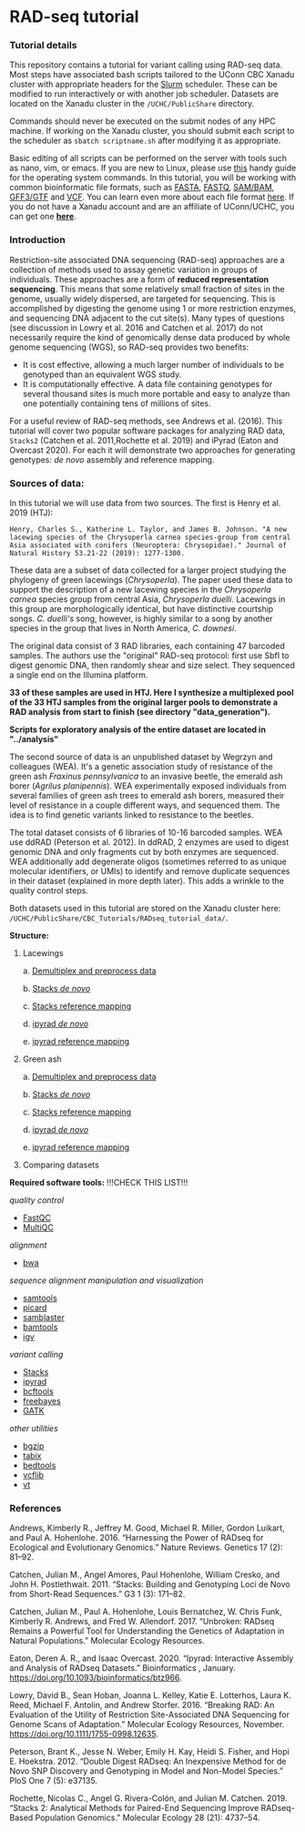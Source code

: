 # RAD-seq tutorial

### Tutorial details

This repository contains a tutorial for variant calling using RAD-seq data. Most steps have associated bash scripts tailored to the UConn CBC Xanadu cluster with appropriate headers for the [Slurm](https://slurm.schedmd.com/documentation.html) scheduler. These can be modified to run interactively or with another job scheduler. Datasets are located on the Xanadu cluster in the `/UCHC/PublicShare` directory. 

Commands should never be executed on the submit nodes of any HPC machine.  If working on the Xanadu cluster, you should submit each script to the scheduler as `sbatch scriptname.sh` after modifying it as appropriate.  

Basic editing of all scripts can be performed on the server with tools such as nano, vim, or emacs.  If you are new to Linux, please use [this](https://bioinformatics.uconn.edu/unix-basics) handy guide for the operating system commands.  In this tutorial, you will be working with common bioinformatic file formats, such as [FASTA](https://en.wikipedia.org/wiki/FASTA_format), [FASTQ](https://en.wikipedia.org/wiki/FASTQ_format), [SAM/BAM](https://en.wikipedia.org/wiki/SAM_(file_format)), [GFF3/GTF](https://en.wikipedia.org/wiki/General_feature_format) and [VCF](https://en.wikipedia.org/wiki/Variant_Call_Format). You can learn even more about each file format [here](https://bioinformatics.uconn.edu/resources-and-events/tutorials/file-formats-tutorial/). If you do not have a Xanadu account and are an affiliate of UConn/UCHC, you can get one **[here](https://bioinformatics.uconn.edu/contact-us/)**.   


### Introduction

Restriction-site associated DNA sequencing (RAD-seq) approaches are a collection of methods used to assay genetic variation in groups of individuals. These approaches are a form of **reduced representation sequencing**. This means that some relatively small fraction of sites in the genome, usually widely dispersed, are targeted for sequencing. This is accomplished by digesting the genome using 1 or more restriction enzymes, and sequencing DNA adjacent to the cut site(s). Many types of questions (see discussion in Lowry et al. 2016 and Catchen et al. 2017) do not necessarily require the kind of genomically dense data produced by whole genome sequencing (WGS), so RAD-seq provides two benefits: 

- It is cost effective, allowing a much larger number of individuals to be genotyped than an equivalent WGS study. 
- It is computationally effective. A data file containing genotypes for several thousand sites is much more portable and easy to analyze than one potentially containing tens of millions of sites. 

For a useful review of RAD-seq methods, see Andrews et al. (2016). This tutorial will cover two popular software packages for analyzing RAD data, `Stacks2` (Catchen et al. 2011,Rochette et al. 2019) and iPyrad (Eaton and Overcast 2020). For each it will demonstrate two approaches for generating genotypes: _de novo_ assembly and reference mapping. 


### Sources of data:

In this tutorial we will use data from two sources. The first is Henry et al. 2019 (HTJ):

    Henry, Charles S., Katherine L. Taylor, and James B. Johnson. "A new lacewing species of the Chrysoperla carnea species-group from central Asia associated with conifers (Neuroptera: Chrysopidae)." Journal of Natural History 53.21-22 (2019): 1277-1300.

These data are a subset of data collected for a larger project studying the phylogeny of green lacewings (_Chrysoperla_). The paper used these data to support the description of a new lacewing species in the _Chrysoperla carnea_ species group from central Asia, _Chrysoperla duelli_. Lacewings in this group are morphologically identical, but have distinctive courtship songs. _C. duelli's_ song, however, is highly similar to a song by another species in the group that lives in North America, _C. downesi_. 

The original data consist of 3 RAD libraries, each containing 47 barcoded samples. The authors use the "original" RAD-seq protocol: first use SbfI to digest genomic DNA, then randomly shear and size select. They sequenced a single end on the Illumina platform. 

**33 of these samples are used in HTJ. Here I synthesize a multiplexed pool of the 33 HTJ samples from the original larger pools to demonstrate a RAD analysis from start to finish (see directory "data_generation").**

**Scripts for exploratory analysis of the entire dataset are located in "../analysis"**

The second source of data is an unpublished dataset by Wegrzyn and colleagues (WEA). It's a genetic association study of resistance of the green ash _Fraxinus pennsylvanica_ to an invasive beetle, the emerald ash borer (_Agrilus planipennis_). WEA experimentally exposed individuals from several families of green ash trees to emerald ash borers, measured their level of resistance in a couple different ways, and sequenced them. The idea is to find genetic variants linked to resistance to the beetles. 

The total dataset consists of 6 libraries of 10-16 barcoded samples. WEA use ddRAD (Peterson et al. 2012). In ddRAD, 2 enzymes are used to digest genomic DNA and only fragments cut by both enzymes are sequenced. WEA additionally add degenerate oligos (sometimes referred to as unique molecular identifiers, or UMIs) to identify and remove duplicate sequences in their dataset (explained in more depth later). This adds a wrinkle to the quality control steps. 

Both datasets used in this tutorial are stored on the Xanadu cluster here: `/UCHC/PublicShare/CBC_Tutorials/RADseq_tutorial_data/`. 


__Structure:__

1. Lacewings
	
   a. [ Demultiplex and preprocess data ](/01a_Lacewings_preprocess.md)
	
   b. [ Stacks _de novo_ ](/02a_Lacewings_stacksdenovo.md)

   c. [ Stacks reference mapping ]()

   d. [ ipyrad _de novo_ ]()

   e. [ ipyrad reference mapping ]()

2. Green ash 

   a. [ Demultiplex and preprocess data ]()

   b. [ Stacks _de novo_ ]()

   c. [ Stacks reference mapping ]()

   d. [ ipyrad _de novo_ ]()

   e. [ ipyrad reference mapping ]()

3. Comparing datasets


__Required software tools:__ !!!CHECK THIS LIST!!!

_quality control_  
- [ FastQC ](https://www.bioinformatics.babraham.ac.uk/projects/fastqc/)
- [ MultiQC ](https://multiqc.info/)

_alignment_  
- [ bwa ](http://bio-bwa.sourceforge.net/)

_sequence alignment manipulation and visualization_ 
- [ samtools ](http://www.htslib.org/doc/samtools.html)
- [ picard ](https://broadinstitute.github.io/picard/)
- [ samblaster ](https://github.com/GregoryFaust/samblaster)
- [ bamtools ](https://github.com/pezmaster31/bamtools)  
- [ igv ](https://software.broadinstitute.org/software/igv/)

_variant calling_  
- [ Stacks ](http://catchenlab.life.illinois.edu/stacks/)
- [ ipyrad ](https://ipyrad.readthedocs.io/en/latest/)
- [ bcftools ](http://www.htslib.org/doc/bcftools.html)
- [ freebayes ](https://github.com/ekg/freebayes)
- [ GATK ](https://software.broadinstitute.org/gatk/)  

_other utilities_  
- [ bgzip ](http://www.htslib.org/doc/bgzip.html)
- [ tabix ](http://www.htslib.org/doc/tabix.html)
- [ bedtools ](https://bedtools.readthedocs.io/en/latest/)
- [ vcflib ](https://github.com/vcflib/vcflib)
- [ vt ](https://github.com/atks/vt)



### References

Andrews, Kimberly R., Jeffrey M. Good, Michael R. Miller, Gordon Luikart, and Paul A. Hohenlohe. 2016. “Harnessing the Power of RADseq for Ecological and Evolutionary Genomics.” Nature Reviews. Genetics 17 (2): 81–92.

Catchen, Julian M., Angel Amores, Paul Hohenlohe, William Cresko, and John H. Postlethwait. 2011. “Stacks: Building and Genotyping Loci de Novo from Short-Read Sequences.” G3  1 (3): 171–82.

Catchen, Julian M., Paul A. Hohenlohe, Louis Bernatchez, W. Chris Funk, Kimberly R. Andrews, and Fred W. Allendorf. 2017. “Unbroken: RADseq Remains a Powerful Tool for Understanding the Genetics of Adaptation in Natural Populations.” Molecular Ecology Resources.

Eaton, Deren A. R., and Isaac Overcast. 2020. “Ipyrad: Interactive Assembly and Analysis of RADseq Datasets.” Bioinformatics , January. https://doi.org/10.1093/bioinformatics/btz966.

Lowry, David B., Sean Hoban, Joanna L. Kelley, Katie E. Lotterhos, Laura K. Reed, Michael F. Antolin, and Andrew Storfer. 2016. “Breaking RAD: An Evaluation of the Utility of Restriction Site-Associated DNA Sequencing for Genome Scans of Adaptation.” Molecular Ecology Resources, November. https://doi.org/10.1111/1755-0998.12635.

Peterson, Brant K., Jesse N. Weber, Emily H. Kay, Heidi S. Fisher, and Hopi E. Hoekstra. 2012. “Double Digest RADseq: An Inexpensive Method for de Novo SNP Discovery and Genotyping in Model and Non-Model Species.” PloS One 7 (5): e37135.

Rochette, Nicolas C., Angel G. Rivera-Colón, and Julian M. Catchen. 2019. “Stacks 2: Analytical Methods for Paired-End Sequencing Improve RADseq-Based Population Genomics.” Molecular Ecology 28 (21): 4737–54.


